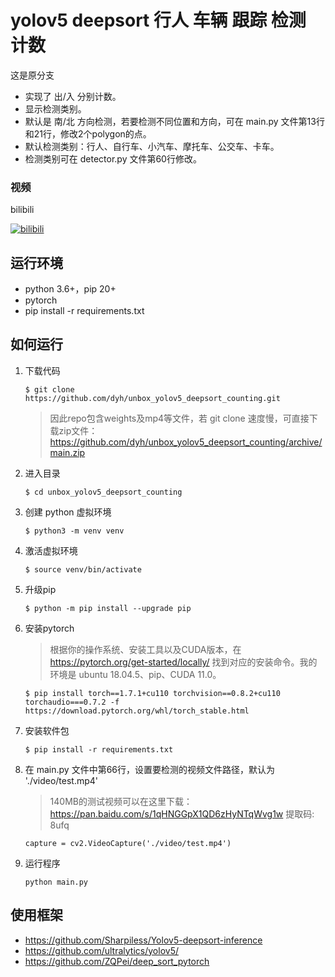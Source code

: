 # yolov5 deepsort 行人 车辆 跟踪 检测 计数
这是原分支
- 实现了 出/入 分别计数。
- 显示检测类别。
- 默认是 南/北 方向检测，若要检测不同位置和方向，可在 main.py 文件第13行和21行，修改2个polygon的点。
- 默认检测类别：行人、自行车、小汽车、摩托车、公交车、卡车。
- 检测类别可在 detector.py 文件第60行修改。


### 视频

bilibili

[![bilibili](https://github.com/dyh/unbox_yolov5_deepsort_counting/blob/main/cover.jpg?raw=true)](https://www.bilibili.com/video/BV14z4y127XX/ "bilibili")


## 运行环境

- python 3.6+，pip 20+
- pytorch
- pip install -r requirements.txt


## 如何运行

1. 下载代码

    ```
    $ git clone https://github.com/dyh/unbox_yolov5_deepsort_counting.git
    ```
   
   > 因此repo包含weights及mp4等文件，若 git clone 速度慢，可直接下载zip文件：https://github.com/dyh/unbox_yolov5_deepsort_counting/archive/main.zip
   
2. 进入目录

    ```
    $ cd unbox_yolov5_deepsort_counting
    ```

3. 创建 python 虚拟环境

    ```
    $ python3 -m venv venv
    ```

4. 激活虚拟环境

    ```
    $ source venv/bin/activate
    ```
   
5. 升级pip

    ```
    $ python -m pip install --upgrade pip
    ```

6. 安装pytorch

    > 根据你的操作系统、安装工具以及CUDA版本，在 https://pytorch.org/get-started/locally/ 找到对应的安装命令。我的环境是 ubuntu 18.04.5、pip、CUDA 11.0。

    ```
    $ pip install torch==1.7.1+cu110 torchvision==0.8.2+cu110 torchaudio===0.7.2 -f https://download.pytorch.org/whl/torch_stable.html
    ```
   
7. 安装软件包

    ```
    $ pip install -r requirements.txt
    ```

8. 在 main.py 文件中第66行，设置要检测的视频文件路径，默认为 './video/test.mp4'

    > 140MB的测试视频可以在这里下载：https://pan.baidu.com/s/1qHNGGpX1QD6zHyNTqWvg1w 提取码: 8ufq 

    ```
    capture = cv2.VideoCapture('./video/test.mp4')
    ```
   
9. 运行程序

    ```
    python main.py
    ```


## 使用框架

- https://github.com/Sharpiless/Yolov5-deepsort-inference
- https://github.com/ultralytics/yolov5/
- https://github.com/ZQPei/deep_sort_pytorch
